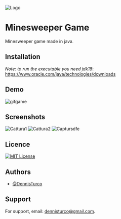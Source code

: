 ![Logo](https://user-images.githubusercontent.com/57963761/194574827-ae4a8f41-62fb-4e28-bd7a-8afef886c9ac.png)

# Minesweeper Game

Minesweeper game made in java.


## Installation

*Note: to run the executable you need jdk18*: https://www.oracle.com/java/technologies/downloads 

## Demo

![gifgame](https://user-images.githubusercontent.com/57963761/194577195-c6990e56-5df9-4ab1-a850-1a01536a124b.gif)


## Screenshots

![Cattura1](https://user-images.githubusercontent.com/57963761/188160048-fa6c9300-ed7d-4fa8-b929-88204d786ff2.PNG)
![Cattura2](https://user-images.githubusercontent.com/57963761/188160057-1755c0a3-85b0-4dc9-bfb2-47560382b4fa.PNG)
![Captursdfe](https://user-images.githubusercontent.com/57963761/194575683-23880fd6-7eac-4ea0-a17a-ed12168b56cd.PNG)


## Licence

[![MIT License](https://img.shields.io/badge/License-MIT-green.svg)](https://choosealicense.com/licenses/mit/)

## Authors

- [@DennisTurco](https://www.github.com/DennisTurco)


## Support

For support, email: dennisturco@gmail.com.